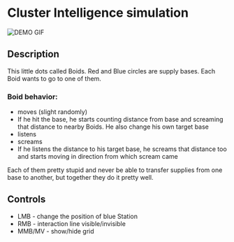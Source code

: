 # Cluster Intelligence simulation

![DEMO GIF](https://user-images.githubusercontent.com/83420512/205181642-43b8fe0e-2944-40ef-9334-4fd708fd88e2.gif)

## Description

This little dots called Boids. Red and Blue circles are supply bases. Each Boid wants to go to one of them.
### Boid behavior: 
- moves (slight randomly)
- If he hit the base, he starts counting distance from base and screaming that distance to nearby Boids. He also change his own target base
- listens
- screams
- If he listens the distance to his target base, he screams that distance too and starts moving in direction from which scream came

Each of them pretty stupid and never be able to transfer supplies from one base to another, but together they do it pretty well.

## Controls
- LMB - change the position of blue Station
- RMB - interaction line visible/invisible 
- MMB/MV - show/hide grid
